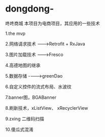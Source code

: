# dongdong-
咚咚商城
本项目为电商项目，其应用的一些技术

1.the mvp

2.网络请求技术 --->Retrofit + RxJava

3.图片加载技术 --->Fresco

4.高德地图的继承

5.数据存储 ---->greenDao

6.自定义控件的流式布局、水波纹

7.banner图，BGABanner

8.刷新技术，xListView、 xRecyclerView

9.zxing 二维码扫描

10.傻瓜式混淆
